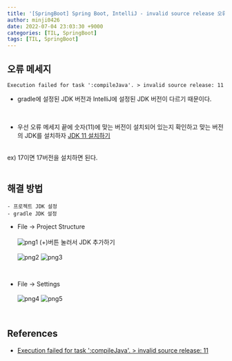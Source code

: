 ```yaml
---
title: '[SpringBoot] Spring Boot, IntelliJ - invalid source release 오류 해결'
author: minji0426
date: 2022-07-04 23:03:30 +9000
categories: [TIL, SpringBoot]
tags: [TIL, SpringBoot]
---
```


## 오류 메세지
    Execution failed for task ':compileJava'. > invalid source release: 11
- gradle에 설정된 JDK 버전과 IntelliJ에 설정된 JDK 버전이 다르기 때문이다.
 </br>

 - 우선 오류 메세지 끝에 숫자(11)에 맞는 버전이 설치되어 있는지 확인하고 맞는 버전의 JDK를 설치하자 [JDK 11 설치하기](https://www.oracle.com/kr/java/technologies/javase/jdk11-archive-downloads.html)
</br>
 ex) 17이면 17버전을 설치하면 된다.

</br>
</br>

## 해결 방법
    - 프로젝트 JDK 설정
    - gradle JDK 설정

- File -> Project Structure</br></br>
![png1](https://i.esdrop.com/d/f/7EjyucZQG9/YZvJF9FnyP.png)
(+)버튼 눌러서 JDK 추가하기 </br></br>
![png2](https://i.esdrop.com/d/f/7EjyucZQG9/vEEghQjLuf.png)
![png3](https://i.esdrop.com/d/f/7EjyucZQG9/I3hPUKYe8H.png)

</br>

- File -> Settings</br></br>
![png4](https://i.esdrop.com/d/f/7EjyucZQG9/PX13M2TgEc.png)
![png5](https://i.esdrop.com/d/f/7EjyucZQG9/8Bo75fN4Hs.png)

</br>

## References
- [Execution failed for task ':compileJava'. > invalid source release: 11](https://velog.io/@kcho32/Execution-failed-for-task-compileJava.-invalid-source-release-11)